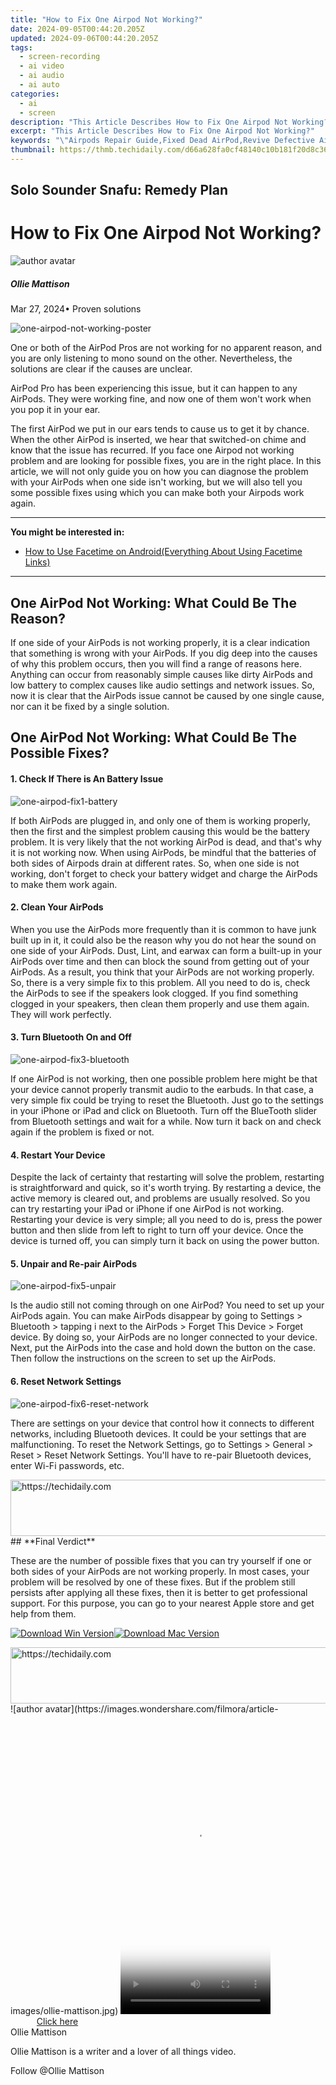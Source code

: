 ```yaml
---
title: "How to Fix One Airpod Not Working?"
date: 2024-09-05T00:44:20.205Z
updated: 2024-09-06T00:44:20.205Z
tags: 
  - screen-recording
  - ai video
  - ai audio
  - ai auto
categories: 
  - ai
  - screen
description: "This Article Describes How to Fix One Airpod Not Working?"
excerpt: "This Article Describes How to Fix One Airpod Not Working?"
keywords: "\"Airpods Repair Guide,Fixed Dead AirPod,Revive Defective AirPods,AirPods Connectivity Issue,Fixing Non-Pairing AirPods,AirPod Troubleshooting Steps,Resurrect Unresponsive AirPod\""
thumbnail: https://thmb.techidaily.com/d66a628fa0cf48140c10b181f20d8c3673ed432efe3b9eaa0c987c81fd05af8c.jpg
---
```


## Solo Sounder Snafu: Remedy Plan

# How to Fix One Airpod Not Working?

![author avatar](https://images.wondershare.com/filmora/article-images/ollie-mattison.jpg)

##### Ollie Mattison

 Mar 27, 2024• Proven solutions

![one-airpod-not-working-poster](https://images.wondershare.com/filmora/article-images/one-airpod-not-working-poster.png)

One or both of the AirPod Pros are not working for no apparent reason, and you are only listening to mono sound on the other. Nevertheless, the solutions are clear if the causes are unclear.

AirPod Pro has been experiencing this issue, but it can happen to any AirPods. They were working fine, and now one of them won't work when you pop it in your ear.

The first AirPod we put in our ears tends to cause us to get it by chance. When the other AirPod is inserted, we hear that switched-on chime and know that the issue has recurred. If you face one Airpod not working problem and are looking for possible fixes, you are in the right place. In this article, we will not only guide you on how you can diagnose the problem with your AirPods when one side isn't working, but we will also tell you some possible fixes using which you can make both your Airpods work again.

---

**You might be interested in:**

* [How to Use Facetime on Android(Everything About Using Facetime Links)](https://filmora.wondershare.com/video-call/how-to-facetime-on-android.html)

---

## **One AirPod Not Working: What Could Be The Reason?**

If one side of your AirPods is not working properly, it is a clear indication that something is wrong with your AirPods. If you dig deep into the causes of why this problem occurs, then you will find a range of reasons here. Anything can occur from reasonably simple causes like dirty AirPods and low battery to complex causes like audio settings and network issues. So, now it is clear that the AirPods issue cannot be caused by one single cause, nor can it be fixed by a single solution.

## **One AirPod Not Working: What Could Be The Possible Fixes?**

#### 1\. Check If There is An Battery Issue

![one-airpod-fix1-battery](https://images.wondershare.com/filmora/article-images/one-airpod-fix1-battery.png)

If both AirPods are plugged in, and only one of them is working properly, then the first and the simplest problem causing this would be the battery problem. It is very likely that the not working AirPod is dead, and that's why it is not working now. When using AirPods, be mindful that the batteries of both sides of Airpods drain at different rates. So, when one side is not working, don't forget to check your battery widget and charge the AirPods to make them work again.

#### 2. Clean Your AirPods

When you use the AirPods more frequently than it is common to have junk built up in it, it could also be the reason why you do not hear the sound on one side of your AirPods. Dust, Lint, and earwax can form a built-up in your AirPods over time and then can block the sound from getting out of your AirPods. As a result, you think that your AirPods are not working properly. So, there is a very simple fix to this problem. All you need to do is, check the AirPods to see if the speakers look clogged. If you find something clogged in your speakers, then clean them properly and use them again. They will work perfectly.

#### 3. Turn Bluetooth On and Off

![one-airpod-fix3-bluetooth](https://images.wondershare.com/filmora/article-images/one-airpod-fix3-bluetooth.png)

If one AirPod is not working, then one possible problem here might be that your device cannot properly transmit audio to the earbuds. In that case, a very simple fix could be trying to reset the Bluetooth. Just go to the settings in your iPhone or iPad and click on Bluetooth. Turn off the BlueTooth slider from Bluetooth settings and wait for a while. Now turn it back on and check again if the problem is fixed or not.

#### 4. Restart Your Device

Despite the lack of certainty that restarting will solve the problem, restarting is straightforward and quick, so it's worth trying. By restarting a device, the active memory is cleared out, and problems are usually resolved. So you can try restarting your iPad or iPhone if one AirPod is not working. Restarting your device is very simple; all you need to do is, press the power button and then slide from left to right to turn off your device. Once the device is turned off, you can simply turn it back on using the power button.

#### 5. Unpair and Re-pair AirPods

![one-airpod-fix5-unpair](https://images.wondershare.com/filmora/article-images/one-airpod-fix5-unpair.png)

Is the audio still not coming through on one AirPod? You need to set up your AirPods again. You can make AirPods disappear by going to Settings > Bluetooth > tapping i next to the AirPods > Forget This Device > Forget device. By doing so, your AirPods are no longer connected to your device. Next, put the AirPods into the case and hold down the button on the case. Then follow the instructions on the screen to set up the AirPods.

#### 6. Reset Network Settings

![one-airpod-fix6-reset-network](https://images.wondershare.com/filmora/article-images/one-airpod-fix6-reset-network.png)

There are settings on your device that control how it connects to different networks, including Bluetooth devices. It could be your settings that are malfunctioning. To reset the Network Settings, go to Settings > General > Reset > Reset Network Settings. You'll have to re-pair Bluetooth devices, enter Wi-Fi passwords, etc.

<!-- affiliate ads begin -->
<a href="https://aligracehair.sjv.io/c/5597632/1975821/19272" target="_top" id="1975821">
  <img src="//a.impactradius-go.com/display-ad/19272-1975821" border="0" alt="https://techidaily.com" width="728" height="90"/>
</a>
<img height="0" width="0" src="https://aligracehair.sjv.io/i/5597632/1975821/19272" style="position:absolute;visibility:hidden;" border="0" />
<!-- affiliate ads end -->
## **Final Verdict**

These are the number of possible fixes that you can try yourself if one or both sides of your AirPods are not working properly. In most cases, your problem will be resolved by one of these fixes. But if the problem still persists after applying all these fixes, then it is better to get professional support. For this purpose, you can go to your nearest Apple store and get help from them.

[![Download Win Version](https://images.wondershare.com/filmora/guide/download-btn-win.jpg)](https://tools.techidaily.com/wondershare/filmora/download/)[![Download Mac Version](https://images.wondershare.com/filmora/guide/download-btn-mac.jpg)](https://tools.techidaily.com/wondershare/filmora/download/)

<!-- affiliate ads begin -->
<a href="https://aligracehair.sjv.io/c/5597632/2027181/19272" target="_top" id="2027181">
  <img src="//a.impactradius-go.com/display-ad/19272-2027181" border="0" alt="https://techidaily.com" width="728" height="90"/>
</a>
<img height="0" width="0" src="https://aligracehair.sjv.io/i/5597632/2027181/19272" style="position:absolute;visibility:hidden;" border="0" />
<!-- affiliate ads end -->
![author avatar](https://images.wondershare.com/filmora/article-images/ollie-mattison.jpg)

<!-- affiliate ads begin -->
<span id="1770544">
					<video width="240" height="480" style="cursor:pointer"
           poster="//a.impactradius-go.com/display-clicktoplayimage/1770544.png"
           onclick="if(!this.playClicked){this.play();this.setAttribute('controls',true);this.playClicked=true;}">
	   <source src="//a.impactradius-go.com/display-ad/20702-1770544">
	   <img src="//a.impactradius-go.com/display-clicktoplayimage/1770544.png" style="border: none; height: 100%; width: 100%; object-fit: contain">
	</video>
	<div style="width:150px;text-align:center"><a href="javascript:window.open(decodeURIComponent('https%3A%2F%2Ftokenmetrics.sjv.io%2Fc%2F5597632%2F1770544%2F20702'), '_blank');void(0);">Click here</a></div>
</span>
<img height="0" width="0" src="https://imp.pxf.io/i/5597632/1770544/20702" style="position:absolute;visibility:hidden;" border="0" />
<!-- affiliate ads end -->
Ollie Mattison

Ollie Mattison is a writer and a lover of all things video.

Follow @Ollie Mattison


<ins class="adsbygoogle"
     style="display:block"
     data-ad-format="autorelaxed"
     data-ad-client="ca-pub-7571918770474297"
     data-ad-slot="1223367746"></ins>



<ins class="adsbygoogle"
     style="display:block"
     data-ad-client="ca-pub-7571918770474297"
     data-ad-slot="8358498916"
     data-ad-format="auto"
     data-full-width-responsive="true"></ins>








